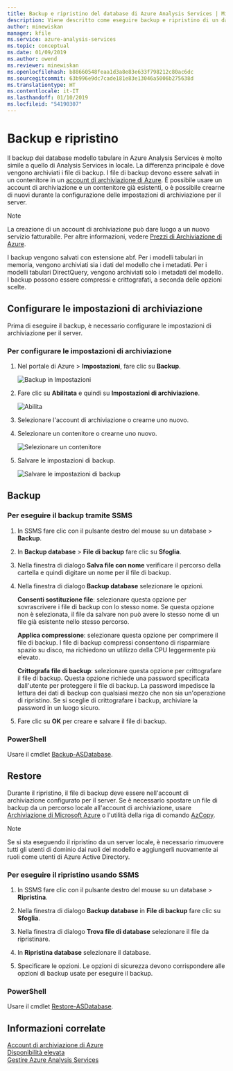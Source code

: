 ```yaml
---
title: Backup e ripristino del database di Azure Analysis Services | Microsoft Docs
description: Viene descritto come eseguire backup e ripristino di un database di Azure Analysis Services.
author: minewiskan
manager: kfile
ms.service: azure-analysis-services
ms.topic: conceptual
ms.date: 01/09/2019
ms.author: owend
ms.reviewer: minewiskan
ms.openlocfilehash: b88660548feaa1d3a8e83e633f798212c80ac6dc
ms.sourcegitcommit: 63b996e9dc7cade181e83e13046a5006b275638d
ms.translationtype: HT
ms.contentlocale: it-IT
ms.lasthandoff: 01/10/2019
ms.locfileid: "54190307"
---
```

# <a name="backup-and-restore"></a>Backup e ripristino

Il backup dei database modello tabulare in Azure Analysis Services è molto simile a quello di Analysis Services in locale. La differenza principale è dove vengono archiviati i file di backup. I file di backup devono essere salvati in un contenitore in un [account di archiviazione di Azure](../storage/common/storage-create-storage-account.md). È possibile usare un account di archiviazione e un contenitore già esistenti, o è possibile crearne di nuovi durante la configurazione delle impostazioni di archiviazione per il server.

> [!NOTE]
> La creazione di un account di archiviazione può dare luogo a un nuovo servizio fatturabile. Per altre informazioni, vedere [Prezzi di Archiviazione di Azure](https://azure.microsoft.com/pricing/details/storage/blobs/).
> 
> 

I backup vengono salvati con estensione abf. Per i modelli tabulari in memoria, vengono archiviati sia i dati del modello che i metadati. Per i modelli tabulari DirectQuery, vengono archiviati solo i metadati del modello. I backup possono essere compressi e crittografati, a seconda delle opzioni scelte. 



## <a name="configure-storage-settings"></a>Configurare le impostazioni di archiviazione
Prima di eseguire il backup, è necessario configurare le impostazioni di archiviazione per il server.


### <a name="to-configure-storage-settings"></a>Per configurare le impostazioni di archiviazione
1.  Nel portale di Azure > **Impostazioni**, fare clic su **Backup**.

    ![Backup in Impostazioni](./media/analysis-services-backup/aas-backup-backups.png)

2.  Fare clic su **Abilitata** e quindi su **Impostazioni di archiviazione**.

    ![Abilita](./media/analysis-services-backup/aas-backup-enable.png)

3. Selezionare l'account di archiviazione o crearne uno nuovo.

4. Selezionare un contenitore o crearne uno nuovo.

    ![Selezionare un contenitore](./media/analysis-services-backup/aas-backup-container.png)

5. Salvare le impostazioni di backup.

    ![Salvare le impostazioni di backup](./media/analysis-services-backup/aas-backup-save.png)

## <a name="backup"></a>Backup

### <a name="to-backup-by-using-ssms"></a>Per eseguire il backup tramite SSMS

1. In SSMS fare clic con il pulsante destro del mouse su un database > **Backup**.

2. In **Backup database** > **File di backup** fare clic su **Sfoglia**.

3. Nella finestra di dialogo **Salva file con nome** verificare il percorso della cartella e quindi digitare un nome per il file di backup. 

4. Nella finestra di dialogo **Backup database** selezionare le opzioni.

    **Consenti sostituzione file**: selezionare questa opzione per sovrascrivere i file di backup con lo stesso nome. Se questa opzione non è selezionata, il file da salvare non può avere lo stesso nome di un file già esistente nello stesso percorso.

    **Applica compressione**: selezionare questa opzione per comprimere il file di backup. I file di backup compressi consentono di risparmiare spazio su disco, ma richiedono un utilizzo della CPU leggermente più elevato. 

    **Crittografa file di backup**: selezionare questa opzione per crittografare il file di backup. Questa opzione richiede una password specificata dall'utente per proteggere il file di backup. La password impedisce la lettura dei dati di backup con qualsiasi mezzo che non sia un'operazione di ripristino. Se si sceglie di crittografare i backup, archiviare la password in un luogo sicuro.

5. Fare clic su **OK** per creare e salvare il file di backup.


### <a name="powershell"></a>PowerShell
Usare il cmdlet [Backup-ASDatabase](https://docs.microsoft.com/sql/analysis-services/powershell/backup-asdatabase-cmdlet).

## <a name="restore"></a>Restore
Durante il ripristino, il file di backup deve essere nell'account di archiviazione configurato per il server. Se è necessario spostare un file di backup da un percorso locale all'account di archiviazione, usare [Archiviazione di Microsoft Azure](https://docs.microsoft.com/azure/vs-azure-tools-storage-manage-with-storage-explorer) o l'utilità della riga di comando [AzCopy](../storage/common/storage-use-azcopy.md). 



> [!NOTE]
> Se si sta eseguendo il ripristino da un server locale, è necessario rimuovere tutti gli utenti di dominio dai ruoli del modello e aggiungerli nuovamente ai ruoli come utenti di Azure Active Directory.
> 
> 

### <a name="to-restore-by-using-ssms"></a>Per eseguire il ripristino usando SSMS

1. In SSMS fare clic con il pulsante destro del mouse su un database > **Ripristina**.

2. Nella finestra di dialogo **Backup database** in **File di backup** fare clic su **Sfoglia**.

3. Nella finestra di dialogo **Trova file di database** selezionare il file da ripristinare.

4. In **Ripristina database** selezionare il database.

5. Specificare le opzioni. Le opzioni di sicurezza devono corrispondere alle opzioni di backup usate per eseguire il backup.


### <a name="powershell"></a>PowerShell

Usare il cmdlet [Restore-ASDatabase](https://docs.microsoft.com/sql/analysis-services/powershell/restore-asdatabase-cmdlet).


## <a name="related-information"></a>Informazioni correlate

[Account di archiviazione di Azure](../storage/common/storage-create-storage-account.md)  
[Disponibilità elevata](analysis-services-bcdr.md)     
[Gestire Azure Analysis Services](analysis-services-manage.md)
